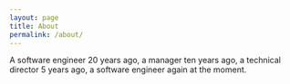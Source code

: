 ```yaml
---
layout: page
title: About
permalink: /about/
---
```


A software engineer 20 years ago,
a manager ten years ago,
a technical director 5 years ago,
a software engineer again at the moment.
